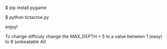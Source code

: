 $ pip install pygame

$ python tictactoe.py

enjoy!

To change difficuly change the MAX_DEPTH = 5 to a value between 1 (easy) to 9 (unbeatable AI)

